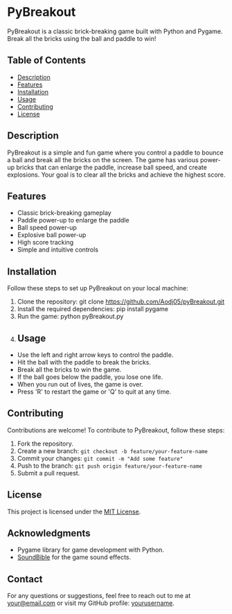 # PyBreakout

PyBreakout is a classic brick-breaking game built with Python and Pygame. Break all the bricks using the ball and paddle to win!


## Table of Contents

- [Description](#description)
- [Features](#features)
- [Installation](#installation)
- [Usage](#usage)
- [Contributing](#contributing)
- [License](#license)

## Description

PyBreakout is a simple and fun game where you control a paddle to bounce a ball and break all the bricks on the screen. The game has various power-up bricks that can enlarge the paddle, increase ball speed, and create explosions. Your goal is to clear all the bricks and achieve the highest score.

## Features

- Classic brick-breaking gameplay
- Paddle power-up to enlarge the paddle
- Ball speed power-up
- Explosive ball power-up
- High score tracking
- Simple and intuitive controls

## Installation

Follow these steps to set up PyBreakout on your local machine:

1. Clone the repository: git clone https://github.com/Aodj05/pyBreakout.git
2. Install the required dependencies: pip install pygame
3. Run the game: python pyBreakout.py
4. ## Usage

- Use the left and right arrow keys to control the paddle.
- Hit the ball with the paddle to break the bricks.
- Break all the bricks to win the game.
- If the ball goes below the paddle, you lose one life.
- When you run out of lives, the game is over.
- Press 'R' to restart the game or 'Q' to quit at any time.

## Contributing

Contributions are welcome! To contribute to PyBreakout, follow these steps:

1. Fork the repository.
2. Create a new branch: `git checkout -b feature/your-feature-name`
3. Commit your changes: `git commit -m "Add some feature"`
4. Push to the branch: `git push origin feature/your-feature-name`
5. Submit a pull request.

## License

This project is licensed under the [MIT License](https://opensource.org/licenses/MIT).

## Acknowledgments

- Pygame library for game development with Python.
- [SoundBible](https://soundbible.com) for the game sound effects.

## Contact

For any questions or suggestions, feel free to reach out to me at your@email.com or visit my GitHub profile: [yourusername](https://github.com/yourusername).


